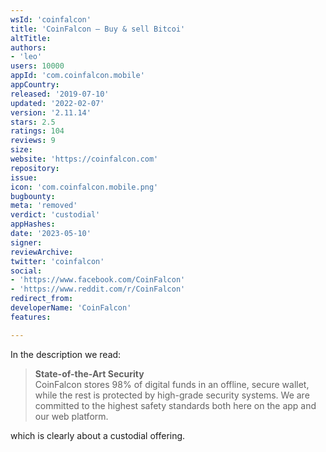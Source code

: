 ```yaml
---
wsId: 'coinfalcon'
title: 'CoinFalcon – Buy & sell Bitcoi'
altTitle: 
authors:
- 'leo'
users: 10000
appId: 'com.coinfalcon.mobile'
appCountry: 
released: '2019-07-10'
updated: '2022-02-07'
version: '2.11.14'
stars: 2.5
ratings: 104
reviews: 9
size: 
website: 'https://coinfalcon.com'
repository: 
issue: 
icon: 'com.coinfalcon.mobile.png'
bugbounty: 
meta: 'removed'
verdict: 'custodial'
appHashes: 
date: '2023-05-10'
signer: 
reviewArchive: 
twitter: 'coinfalcon'
social:
- 'https://www.facebook.com/CoinFalcon'
- 'https://www.reddit.com/r/CoinFalcon'
redirect_from: 
developerName: 'CoinFalcon'
features: 

---
```


In the description we read:

> **State-of-the-Art Security**<br>
  CoinFalcon stores 98% of digital funds in an offline, secure wallet, while the
  rest is protected by high-grade security systems. We are committed to the
  highest safety standards both here on the app and our web platform.

which is clearly about a custodial offering.
